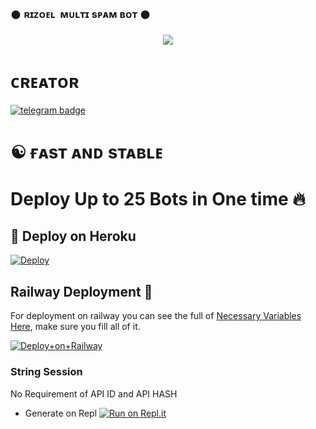 ### 𒊹︎︎︎ ʀɪᴢᴏᴇʟ ︎ ᴍᴜʟᴛɪ sᴘᴀᴍ ʙᴏᴛ 𒊹︎︎︎︎︎

<p align="center">
  <img src="https://telegra.ph/file/98f3e01fcb05d98373cfc.jpg">
</p>

# ᴄʀᴇᴀᴛᴏʀ
 [![telegram badge](https://img.shields.io/badge/RiZoeL-30302f?style=for-the-badge&logo=telegram)](https://t.me/TheRiZoeL)
# ☯︎ ғᴀsᴛ ᴀɴᴅ sᴛᴀʙʟᴇ 
# Deploy Up to 25 Bots in One time 🔥
## 🚀 Deploy on Heroku 
[![Deploy](https://www.herokucdn.com/deploy/button.svg)](https://dashboard.heroku.com/new?template=https%3A%2F%2Fgithub.com%2FMrRizoel%2FRiZoeLMultiSpamBot)
## Railway Deployment 🚄
For deployment on railway you can see the full of [Necessary Variables Here](https://github.com/MrRizoel/RiZoeLMultiSpamBot/blob/main/semple.env), make sure you fill all of it.

[![Deploy+on+Railway](https://railway.app/button.svg)](https://railway.app/new/template?template=https://github.com/MrRizoel/RiZoeLMultiSpamBot&envs=API_ID,API_HASH,SUDO,STRING,STRING2,STRING3,STRING4,STRING5,STRING6,STRING7,STRING8,STRING9,STRING10,STRING11,STRING12,STRING13,STRING14,STRING15,STRING16,STRING17,STRING18,STRING19,STRING20,STRING21,STRING22,STRING23,STRING24,STRING25&optionalEnvs=STRING2,STRING3,STRING4,STRING5,STRING6,STRING7,STRING8,STRING9,STRING10,STRING11,STRING12,STRING13,STRING14,STRING15,STRING16,STRING17,STRING18,STRING19,STRING20,STRING21,STRING22,STRING23,STRING24,STRING25)

### String Session
No Requirement of API ID and API HASH

   - Generate on Repl [![Run on Repl.it](https://repl.it/badge/github/MrRizoel/RiZoeLSpamBot)](https://replit.com/@RiZoeL/RiZoeL-Spam-bot)
